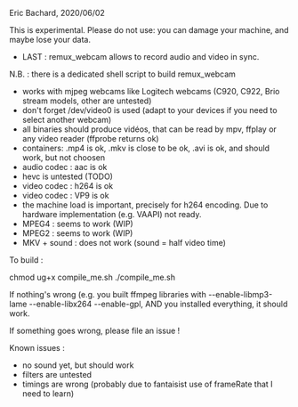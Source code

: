 Eric Bachard, 2020/06/02


This is experimental. Please do not use: you can damage your machine, and maybe lose your data.


- LAST : remux_webcam allows to record audio and video in sync.

N.B. : there is a dedicated shell script to build remux_webcam

- works with mjpeg webcams like Logitech webcams (C920, C922, Brio stream models, other are untested)
- don't forget /dev/video0 is used (adapt to your devices if you need to select another webcam)
- all binaries should produce vidéos, that can be read by mpv, ffplay or any video reader (ffprobe returns ok)
- containers: .mp4 is ok, .mkv is close to be ok, .avi is ok, and should work, but not choosen
- audio codec : aac is ok
- hevc is untested (TODO)
- video codec : h264 is ok
- video codec : VP9 is ok
- the machine load is important, precisely for h264 encoding. Due to hardware implementation (e.g. VAAPI) not ready.
- MPEG4 : seems to work (WIP)
- MPEG2 : seems to work (WIP)
- MKV + sound : does not work (sound = half video time)

To build : 

chmod ug+x compile_me.sh
./compile_me.sh



If nothing's wrong (e.g. you built ffmpeg libraries with --enable-libmp3-lame --enable-libx264 --enable-gpl,
AND you installed everything, it should work.

If something goes wrong, please file an issue !

Known issues :

- no sound yet, but should work 
- filters are untested
- timings are wrong (probably due to fantaisist use of frameRate that I need to learn)

